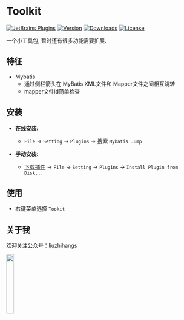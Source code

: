 Toolkit
=======

[![JetBrains Plugins](https://img.shields.io/jetbrains/plugin/v/15691-mybatis-jump.svg)](https://plugins.jetbrains.com/plugin/15691-mybatis-jump)
[![Version](http://phpstorm.espend.de/badge/12384/version)](https://plugins.jetbrains.com/plugin/15691-mybatis-jump/versions)
[![Downloads](https://img.shields.io/jetbrains/plugin/d/15691-mybatis-jump.svg)](https://plugins.jetbrains.com/plugin/15691-mybatis-jump)
[![License](https://img.shields.io/badge/license-MIT-red.svg)](https://github.com/liuzhihang/mybatis-jump/blob/master/LICENSE)

一个小工具包, 暂时还有很多功能需要扩展.

特征
----

- Mybatis
    - 通过侧栏箭头在 MyBatis XML文件和 Mapper文件之间相互跳转
    - mapper文件id简单检查

安装
----

- **在线安装:**
    - `File` -> `Setting` -> `Plugins` -> 搜索 `Mybatis Jump`

- **手动安装:**
    - [下载插件](https://github.com/liuzhihang/mybatis-jump/releases) -> `File` -> `Setting` -> `Plugins`
      -> `Install Plugin from Disk...`

使用
----

- 右键菜单选择 `Tookit`


关于我
----

欢迎关注公众号：liuzhihangs

<img src="https://liuzhihang.com/oss/pic/wechat.jpg"  width="20%" height="20%" />





